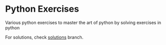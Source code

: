 # Python Exercises

Various python exercises to master the art of python by solving exercises in python

For solutions, check [solutions](https://github.com/AdityaMotale/python_exercises/tree/solutions) branch.
